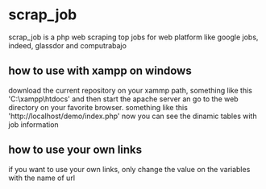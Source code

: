 # scrap_job

scrap_job is a php web scraping top jobs for web platform like google jobs, indeed, glassdor and computrabajo

## how to use with xampp on windows

download the current repository on your xammp path, something like this 'C:\xampp\htdocs' and then start the apache server an go to the web directory on your favorite browser. something like this 'http://localhost/demo/index.php'
now you can see the dinamic tables with job information

## how to use your own links
if you want to use your own links, only change the value on the variables with the name of url
